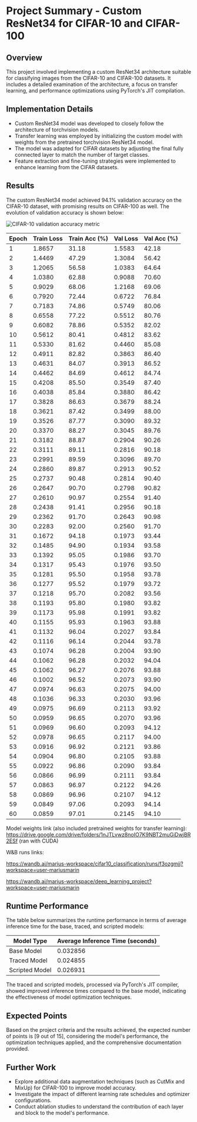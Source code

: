 # Project Summary - Custom ResNet34 for CIFAR-10 and CIFAR-100

## Overview
This project involved implementing a custom ResNet34 architecture suitable for classifying images from the CIFAR-10 and CIFAR-100 datasets. It includes a detailed examination of the architecture, a focus on transfer learning, and performance optimizations using PyTorch's JIT compilation.

## Implementation Details
- Custom ResNet34 model was developed to closely follow the architecture of torchvision models.
- Transfer learning was employed by initializing the custom model with weights from the pretrained torchvision ResNet34 model.
- The model was adapted for CIFAR datasets by adjusting the final fully connected layer to match the number of target classes.
- Feature extraction and fine-tuning strategies were implemented to enhance learning from the CIFAR datasets.

## Results
The custom ResNet34 model achieved 94.1% validation accuracy on the CIFAR-10 dataset, with promising results on CIFAR-100 as well. The evolution of validation accuracy is shown below:

![CIFAR-10 validation accuracy metric](https://github.com/mariusmarin98/Advanced-Topics-in-Neural-Networks-Template-2023/blob/main/Lab06/HomeworkSol/cifar10-validation-accuracy.png)

| Epoch | Train Loss | Train Acc (%) | Val Loss | Val Acc (%) |
|-------|------------|---------------|----------|-------------|
| 1     | 1.8657     | 31.18         | 1.5583   | 42.18       |
| 2     | 1.4469     | 47.29         | 1.3084   | 56.42       |
| 3     | 1.2065     | 56.58         | 1.0383   | 64.64       |
| 4     | 1.0380     | 62.88         | 0.9088   | 70.60       |
| 5     | 0.9029     | 68.06         | 1.2168   | 69.06       |
| 6     | 0.7920     | 72.44         | 0.6722   | 76.84       |
| 7     | 0.7183     | 74.86         | 0.5749   | 80.06       |
| 8     | 0.6558     | 77.22         | 0.5512   | 80.76       |
| 9     | 0.6082     | 78.86         | 0.5352   | 82.02       |
| 10    | 0.5612     | 80.41         | 0.4812   | 83.62       |
| 11    | 0.5330     | 81.62         | 0.4460   | 85.08       |
| 12    | 0.4911     | 82.82         | 0.3863   | 86.40       |
| 13    | 0.4631     | 84.07         | 0.3913   | 86.52       |
| 14    | 0.4462     | 84.69         | 0.4612   | 84.74       |
| 15    | 0.4208     | 85.50         | 0.3549   | 87.40       |
| 16    | 0.4038     | 85.84         | 0.3880   | 86.42       |
| 17    | 0.3828     | 86.63         | 0.3679   | 88.24       |
| 18    | 0.3621     | 87.42         | 0.3499   | 88.00       |
| 19    | 0.3526     | 87.77         | 0.3090   | 89.32       |
| 20    | 0.3370     | 88.27         | 0.3045   | 89.76       |
| 21    | 0.3182     | 88.87         | 0.2904   | 90.26       |
| 22    | 0.3111     | 89.11         | 0.2816   | 90.18       |
| 23    | 0.2991     | 89.59         | 0.3096   | 89.70       |
| 24    | 0.2860     | 89.87         | 0.2913   | 90.52       |
| 25    | 0.2737     | 90.48         | 0.2814   | 90.40       |
| 26    | 0.2647     | 90.70         | 0.2798   | 90.82       |
| 27    | 0.2610     | 90.97         | 0.2554   | 91.40       |
| 28    | 0.2438     | 91.41         | 0.2956   | 90.18       |
| 29    | 0.2362     | 91.70         | 0.2643   | 90.98       |
| 30    | 0.2283     | 92.00         | 0.2560   | 91.70       |
| 31    | 0.1672     | 94.18         | 0.1973   | 93.44       |
| 32    | 0.1485     | 94.90         | 0.1934   | 93.58       |
| 33    | 0.1392     | 95.05         | 0.1986   | 93.70       |
| 34    | 0.1317     | 95.43         | 0.1976   | 93.50       |
| 35    | 0.1281     | 95.50         | 0.1958   | 93.78       |
| 36    | 0.1277     | 95.52         | 0.1979   | 93.72       |
| 37    | 0.1218     | 95.70         | 0.2082   | 93.56       |
| 38    | 0.1193     | 95.80         | 0.1980   | 93.82       |
| 39    | 0.1173     | 95.98         | 0.1991   | 93.82       |
| 40    | 0.1155     | 95.93         | 0.1963   | 93.88       |
| 41    | 0.1132     | 96.04         | 0.2027   | 93.84       |
| 42    | 0.1116     | 96.14         | 0.2044   | 93.78       |
| 43    | 0.1074     | 96.28         | 0.2004   | 93.90       |
| 44    | 0.1062     | 96.28         | 0.2032   | 94.04       |
| 45    | 0.1062     | 96.27         | 0.2076   | 93.88       |
| 46    | 0.1002     | 96.52         | 0.2073   | 93.90       |
| 47    | 0.0974     | 96.63         | 0.2075   | 94.00       |
| 48    | 0.1036     | 96.33         | 0.2030   | 93.96       |
| 49    | 0.0975     | 96.69         | 0.2113   | 93.92       |
| 50    | 0.0959     | 96.65         | 0.2070   | 93.96       |
| 51    | 0.0969     | 96.60         | 0.2093   | 94.12       |
| 52    | 0.0978     | 96.65         | 0.2117   | 94.00       |
| 53    | 0.0916     | 96.92         | 0.2121   | 93.86       |
| 54    | 0.0904     | 96.80         | 0.2105   | 93.88       |
| 55    | 0.0922     | 96.86         | 0.2090   | 93.84       |
| 56    | 0.0866     | 96.99         | 0.2111   | 93.84       |
| 57    | 0.0863     | 96.97         | 0.2122   | 94.26       |
| 58    | 0.0869     | 96.96         | 0.2107   | 94.12       |
| 59    | 0.0849     | 97.06         | 0.2093   | 94.14       |
| 60    | 0.0859     | 97.01         | 0.2145   | 94.10       |

Model weights link (also included pretrained weights for transfer learning): https://drive.google.com/drive/folders/1nJTLvwz8noIO7K9NBT2muGiDwjBR2ESf (ran with CUDA)

W&B runs links:

https://wandb.ai/marius-workspace/cifar10_classification/runs/f3ozgmjj?workspace=user-mariusmarin

https://wandb.ai/marius-workspace/deep_learning_project?workspace=user-mariusmarin

## Runtime Performance
The table below summarizes the runtime performance in terms of average inference time for the base, traced, and scripted models:

| Model Type    | Average Inference Time (seconds) |
|---------------|----------------------------------|
| Base Model    | 0.032856                         |
| Traced Model  | 0.024855                         |
| Scripted Model| 0.026931                         |

The traced and scripted models, processed via PyTorch's JIT compiler, showed improved inference times compared to the base model, indicating the effectiveness of model optimization techniques.


## Expected Points
Based on the project criteria and the results achieved, the expected number of points is [9 out of 15], considering the model's performance, the optimization techniques applied, and the comprehensive documentation provided.

## Further Work
- Explore additional data augmentation techniques (such as CutMix and MixUp) for CIFAR-100 to improve model accuracy.
- Investigate the impact of different learning rate schedules and optimizer configurations.
- Conduct ablation studies to understand the contribution of each layer and block to the model's performance.
